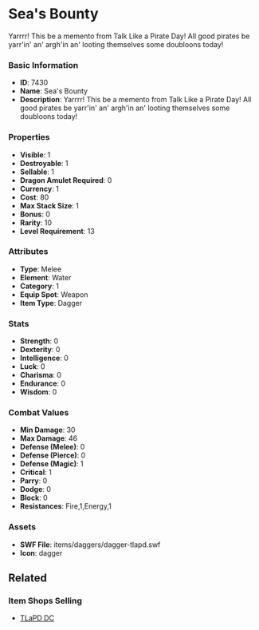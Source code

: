 # Sea's Bounty

Yarrrr!  This be a memento from Talk Like a Pirate Day!  All good pirates be yarr'in' an' argh'in an' looting themselves some doubloons today!  

### Basic Information

- **ID**: 7430
- **Name**: Sea&#039;s Bounty
- **Description**: Yarrrr!  This be a memento from Talk Like a Pirate Day!  All good pirates be yarr&#039;in&#039; an&#039; argh&#039;in an&#039; looting themselves some doubloons today!  

### Properties

- **Visible**: 1
- **Destroyable**: 1
- **Sellable**: 1
- **Dragon Amulet Required**: 0
- **Currency**: 1
- **Cost**: 80
- **Max Stack Size**: 1
- **Bonus**: 0
- **Rarity**: 10
- **Level Requirement**: 13

### Attributes

- **Type**: Melee
- **Element**: Water
- **Category**: 1
- **Equip Spot**: Weapon
- **Item Type**: Dagger

### Stats

- **Strength**: 0
- **Dexterity**: 0
- **Intelligence**: 0
- **Luck**: 0
- **Charisma**: 0
- **Endurance**: 0
- **Wisdom**: 0

### Combat Values

- **Min Damage**: 30
- **Max Damage**: 46
- **Defense (Melee)**: 0
- **Defense (Pierce)**: 0
- **Defense (Magic)**: 1
- **Critical**: 1
- **Parry**: 0
- **Dodge**: 0
- **Block**: 0
- **Resistances**: Fire,1,Energy,1

### Assets

- **SWF File**: items/daggers/dagger-tlapd.swf
- **Icon**: dagger

## Related

### Item Shops Selling

- [TLaPD DC](../item-shops/276-tlapd-dc.md)

